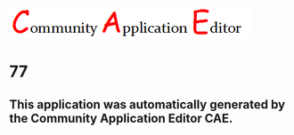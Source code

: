 ![CAE](https://github.com/CAETESTRWTH/CAE-Deployment-Temp/blob/master/img/logo.png)  

77
===================


This application was automatically generated by the Community Application Editor CAE.  
---------------
